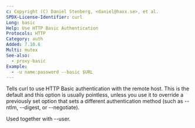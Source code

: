 ```yaml
---
c: Copyright (C) Daniel Stenberg, <daniel@haxx.se>, et al.
SPDX-License-Identifier: curl
Long: basic
Help: Use HTTP Basic Authentication
Protocols: HTTP
Category: auth
Added: 7.10.6
Multi: mutex
See-also:
  - proxy-basic
Example:
  - -u name:password --basic $URL
---
```


Tells curl to use HTTP Basic authentication with the remote host. This is the
default and this option is usually pointless, unless you use it to override a
previously set option that sets a different authentication method (such as
--ntlm, --digest, or --negotiate).

Used together with --user.
